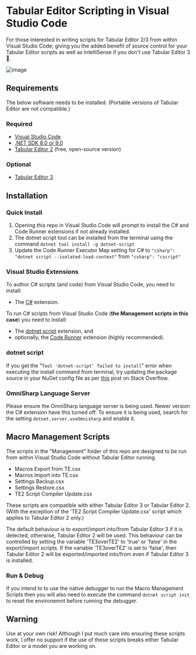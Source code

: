 # Tabular Editor Scripting in Visual Studio Code

For those interested in writing scripts for Tabular Editor 2/3 from within Visual Studio Code; giving you the added benefit of source control for your Tabular Editor scripts as well as IntelliSense if you don't use Tabular Editor 3 👏.

![image](https://user-images.githubusercontent.com/62320770/210715420-487a4a8a-6b2f-47d1-84b3-d511b2778060.png)

## Requirements

The below software needs to be installed. (Portable versions of Tabular Editor are not compatible.)

### Required

- [Visual Studio Code](https://code.visualstudio.com/)
- [.NET SDK 8.0 or 9.0](https://dotnet.microsoft.com/en-us/download)
- [Tabular Editor 2](https://github.com/TabularEditor/TabularEditor) (free, open-source version)

### Optional

- [Tabular Editor 3](https://tabulareditor.com/)

## Installation

### Quick Install

1. Opening this repo in Visual Studio Code will prompt to install the C# and Code Runner extensions if not already installed.
2. The dotnet script tool can be installed from the terminal using the command `dotnet tool install -g dotnet-script`
3. Update the Code Runner Executor Map setting for C# to `"csharp": "dotnet script --isolated-load-context"` from `"csharp": "cscript"`

### Visual Studio Extensions

To author C# scripts (and code) from Visual Studio Code, you need to install:

- The [C#](https://marketplace.visualstudio.com/items?itemName=ms-dotnettools.csharp) extension.

To run C# scripts from Visual Studio Code (**the Management scripts in this case**) you need to install:

- The [dotnet script](https://github.com/filipw/dotnet-script) extension, and
- optionally, the [Code Runner](https://marketplace.visualstudio.com/items?itemName=formulahendry.code-runner) extension (highly recommended).

### dotnet script

If you get the "`Tool 'dotnet-script' failed to install`" error when executing the install command from terminal, try updating the package source in your NuGet config file as per [this](https://stackoverflow.com/a/68140757) post on Stack Overflow.

### OmniSharp Language Server

Please ensure the OmniSharp language server is being used. Newer version the C# extension have this turned off. To ensure it is being used, search for the setting `dotnet.server.useOmnisharp` and enable it.

## Macro Management Scripts

The scripts in the "Management" folder of this repo are designed to be run from within Visual Studio Code without Tabular Editor running.

- Macros Export from TE.csx
- Macros Import into TE.csx
- Settings Backup.csx
- Settings Restore.csx
- TE2 Script Compiler Update.csx

These scripts are compatible with either Tabular Editor 3 or Tabular Editor 2. (With the exception of the 'TE2 Script Compiler Update.csx' script which applies to Tabular Editor 2 only.)

The default behaviour is to export/import into/from Tabular Editor 3 if it is detected, otherwise, Tabular Editor 2 will be used. This behaviour can be controlled by setting the variable 'TE3overTE2' to 'true' or 'false' in the export/import scripts. If the variable 'TE3overTE2' is set to 'false', then Tabular Editor 2 will be exported/imported into/from even if Tabular Editor 3 is installed.

### Run & Debug

If you intend to to use the native debugger to run the Macro Management Scripts then you will also need to execute the command `dotnet script init` to reset the environemnt before running the debugger.

## Warning

Use at your own risk! Although I put much care into ensuring these scripts work, I offer no support if the use of these scripts breaks either Tabular Editor or a model you are working on.
